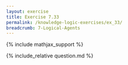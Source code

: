 ```yaml
---
layout: exercise
title: Exercise 7.33
permalink: /knowledge-logic-exercises/ex_33/
breadcrumb: 7-Logical-Agents
---
```


{% include mathjax_support %}

<div><i class="arrow-up loader" data-chapter="knowledge-logic-exercises" data-exercise="ex_33" data-rating="0"></i></div>
{% include_relative question.md %}

